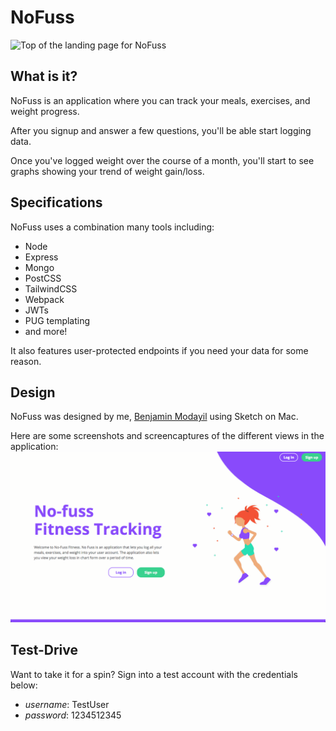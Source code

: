 # NoFuss

![Top of the landing page for NoFuss](https://i.imgur.com/0dquJGT.png)

## What is it?

NoFuss is an application where you can track your meals, exercises, and weight progress.

After you signup and answer a few questions, you'll be able start logging data.

Once you've logged weight over the course of a month, you'll start to see graphs showing your trend of weight gain/loss.

## Specifications

NoFuss uses a combination many tools including:

* Node
* Express
* Mongo
* PostCSS
* TailwindCSS
* Webpack
* JWTs
* PUG templating
* and more!

It also features user-protected endpoints if you need your data for some reason.

## Design

NoFuss was designed by me, [Benjamin Modayil](https://www.modayil.me) using Sketch on Mac.

Here are some screenshots and screencaptures of the different views in the application:
![Landing Page Scrolled](/public/images/readme/landing-page.gif)

## Test-Drive

Want to take it for a spin? Sign into a test account with the credentials below:

* _username_: TestUser
* _password_: 1234512345
